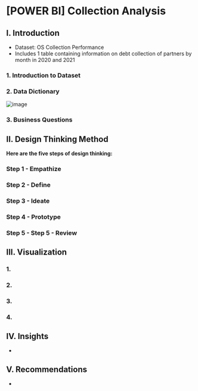 # [POWER BI] Collection Analysis
## I. Introduction
* Dataset: OS Collection Performance
* Includes 1 table containing information on debt collection of partners by month in 2020 and 2021
### 1. Introduction to Dataset

### 2. Data Dictionary
![image](https://user-images.githubusercontent.com/101726623/235452129-fab917bf-16dc-4a9f-a617-8ddf1f10eac8.png)

### 3. Business Questions

## II. Design Thinking Method
**Here are the five steps of design thinking:**
### Step 1 - Empathize


### Step 2 - Define


### Step 3 - Ideate


### Step 4 - Prototype

### Step 5 - Step 5 - Review


## III. Visualization
### 1. 

### 2.


### 3. 


### 4. 


## IV. Insights
* 
## V. Recommendations
* 
